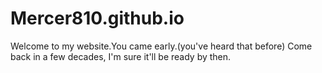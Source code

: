 # Mercer810.github.io
Welcome to my website.You came early.(you've heard that before)
Come back in a few decades, I'm sure it'll be ready by then.
